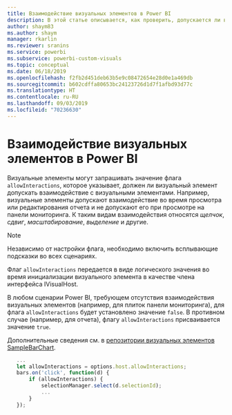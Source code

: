 ```yaml
---
title: Взаимодействие визуальных элементов в Power BI
description: В этой статье описывается, как проверить, допускается ли взаимодействие визуальных элементов в Power BI.
author: shaym83
ms.author: shaym
manager: rkarlin
ms.reviewer: sranins
ms.service: powerbi
ms.subservice: powerbi-custom-visuals
ms.topic: conceptual
ms.date: 06/18/2019
ms.openlocfilehash: f2fb2d451deb63b5e9c08472654e28d0e1a469db
ms.sourcegitcommit: b602cdffa80653bc24123726d1d7f1afbd93d77c
ms.translationtype: HT
ms.contentlocale: ru-RU
ms.lasthandoff: 09/03/2019
ms.locfileid: "70236630"
---
```

# <a name="visual-interactions-in-power-bi-visuals"></a>Взаимодействие визуальных элементов в Power BI

Визуальные элементы могут запрашивать значение флага `allowInteractions`, которое указывает, должен ли визуальный элемент допускать взаимодействие с визуальными элементами. Например, визуальные элементы допускают взаимодействие во время просмотра или редактирования отчета и не допускают его при просмотре на панели мониторинга. К таким видам взаимодействия относятся *щелчок*, *сдвиг*, *масштабирование*, *выделение* и другие. 

> [!NOTE]
> Независимо от настройки флага, необходимо включить всплывающие подсказки во всех сценариях.

Флаг `allowInteractions` передается в виде логического значения во время инициализации визуального элемента в качестве члена интерфейса IVisualHost.

В любом сценарии Power BI, требующем отсутствия взаимодействия визуальных элементов (например, для плиток панели мониторинга), для флага `allowInteractions` будет установлено значение `false`. В противном случае (например, для отчета), флагу `allowInteractions` присваивается значение `true`.

Дополнительные сведения см. в [репозитории визуальных элементов SampleBarChart](https://github.com/Microsoft/PowerBI-visuals-sampleBarChart/commit/59a47935d8f5272ce145fe804193599ddb7e2001).

```typescript
   ...
   let allowInteractions = options.host.allowInteractions;
   bars.on('click', function(d) {
       if (allowInteractions) {
           selectionManager.select(d.selectionId);
           ...
       }
   });
```
